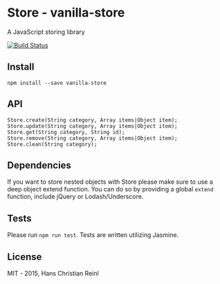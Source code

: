 # Store - vanilla-store

A JavaScript storing library

[![Build Status](https://api.travis-ci.org/drublic/Store.svg)](http://travis-ci.org/drublic/Store)

## Install

    npm install --save vanilla-store

## API

    Store.create(String category, Array items|Object item);
    Store.update(String category, Array items|Object item);
    Store.get(String category, String id);
    Store.remove(String category, Array items|Object item);
    Store.clean(String category);

## Dependencies

If you want to store nested objects with Store please make sure to use a deep
object extend function. You can do so by providing a global `extend` function,
include jQuery or Lodash/Underscore.

## Tests

Please run `npm run test`. Tests are written utilizing Jasmine.

## License

MIT - 2015, Hans Christian Reinl
